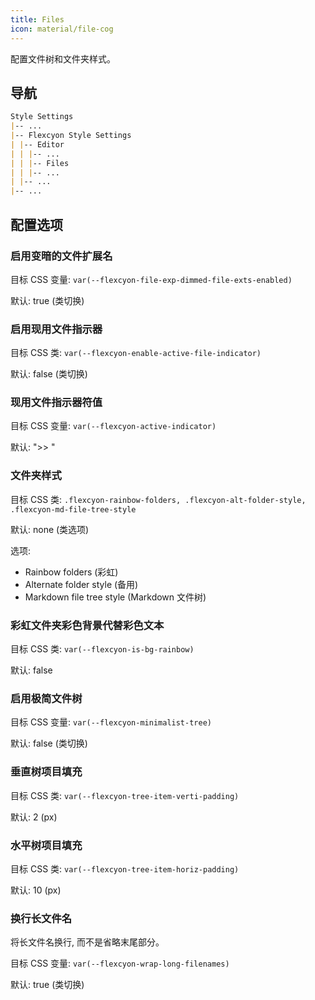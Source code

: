 ```yaml
---
title: Files
icon: material/file-cog
---
```


配置文件树和文件夹样式。

## 导航

```md
Style Settings
|-- ...
|-- Flexcyon Style Settings
| |-- Editor
| | |-- ...
| | |-- Files
| | |-- ...
| |-- ...
|-- ...
```

## 配置选项

### 启用变暗的文件扩展名

目标 CSS 变量: `var(--flexcyon-file-exp-dimmed-file-exts-enabled)`

默认: true (类切换)

### 启用现用文件指示器

目标 CSS 类: `var(--flexcyon-enable-active-file-indicator)`

默认: false (类切换)

### 现用文件指示器符值

目标 CSS 变量: `var(--flexcyon-active-indicator)`

默认: ">> "

### 文件夹样式

目标 CSS 类: `.flexcyon-rainbow-folders, .flexcyon-alt-folder-style, .flexcyon-md-file-tree-style`

默认: none (类选项)

选项:

- Rainbow folders (彩虹)
- Alternate folder style (备用)
- Markdown file tree style (Markdown 文件树)

### 彩虹文件夹彩色背景代替彩色文本

目标 CSS 类: `var(--flexcyon-is-bg-rainbow)`

默认: false

### 启用极简文件树

目标 CSS 变量: `var(--flexcyon-minimalist-tree)`

默认: false (类切换)

### 垂直树项目填充

目标 CSS 类: `var(--flexcyon-tree-item-verti-padding)`

默认: 2 (px)

### 水平树项目填充

目标 CSS 类: `var(--flexcyon-tree-item-horiz-padding)`

默认: 10 (px)

### 换行长文件名

将长文件名换行, 而不是省略末尾部分。

目标 CSS 变量: `var(--flexcyon-wrap-long-filenames)`

默认: true (类切换)
